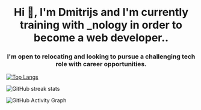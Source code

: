 <h1 align="center">Hi 👋, I'm Dmitrijs and I'm currently training with _nology in order to become a web developer..</h1>

<h3 align="center">I'm open to relocating and looking to pursue a challenging tech role with career opportunities.</h3>




[![Top Langs](https://github-readme-stats.vercel.app/api/top-langs/?username=dim4ik2911)](https://github.com/anuraghazra/github-readme-stats)

![GitHub streak stats](https://github-readme-streak-stats.herokuapp.com/?user=dim4ik2911)  

![GitHub Activity Graph](https://activity-graph.herokuapp.com/graph?username=dim4ik2911)  
